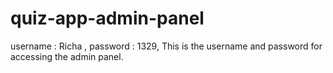 # quiz-app-admin-panel
username : Richa  ,
password : 1329,
This is the username and password for accessing the admin panel.
